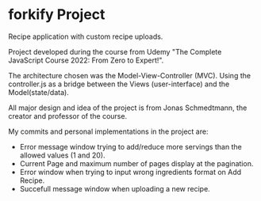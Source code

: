 # forkify Project

Recipe application with custom recipe uploads.

Project developed during the course from Udemy "The Complete JavaScript Course 2022: From Zero to Expert!".

The architecture chosen was the Model-View-Controller (MVC). Using the controller.js as a bridge between the Views (user-interface) and the Model(state/data).

All major design and idea of the project is from Jonas Schmedtmann, the creator and professor of the course.

My commits and personal implementations in the project are:

- Error message window trying to add/reduce more servings than the allowed values (1 and 20).
- Current Page and maximum number of pages display at the pagination.
- Error window when trying to input wrong ingredients format on Add Recipe.
- Succefull message window when uploading a new recipe.
